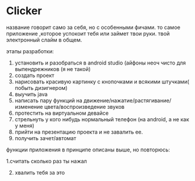 # Clicker
название говорит само за себя, но с особенными фичами. то самое приложение ,которое успокоит тебя или займет твои руки.  твой электронный слайм в общем. 


этапы разработки:
1. установить и разобраться в android studio (айфоны неоч чисто для выпендрежников (я не такой)
2. создать проект
3. нарисовать красивую картинку с кнопочками и всякими штучками( побыть дизигнером)
4. выучить java
5. написать пару функций на движение/нажатие/растягивание/изменение цвета/воспроизведение звуков
6. протестить на виртуальном девайсе
7. стрельнуть у кого нибудь нормальный телефон (на android, а не как у меня)
8. прийти на презентацию проекта и не завалить ее.
9. получить зачет/автомат



функции приложения в принципе описаны выше, но повторюсь: 


1.считать сколько раз ты нажал 


2. хвалить тебя за это


